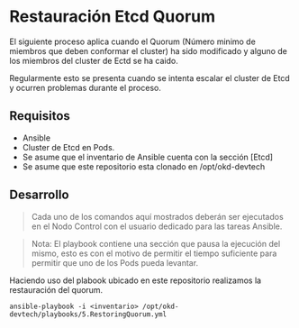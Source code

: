 # Restauración Etcd Quorum

El siguiente proceso aplica cuando el Quorum (Número minimo de miembros que deben conformar el cluster) ha sido modificado y alguno de los miembros del cluster de Ectd se ha caido.


Regularmente esto se presenta cuando se intenta escalar el cluster de Etcd y ocurren problemas durante el proceso.

## Requisitos

* Ansible
* Cluster de Etcd en Pods.
* Se asume que el inventario de Ansible cuenta con la sección [Etcd]
* Se asume que este repositorio esta clonado en /opt/okd-devtech

## Desarrollo

> Cada uno de los comandos aquí mostrados deberán ser ejecutados en el Nodo Control con el usuario dedicado para las tareas Ansible.

> Nota: El playbook contiene una sección que pausa la ejecución del mismo, esto es con el motivo de permitir el tiempo suficiente para permitir que uno de los Pods pueda levantar.

Haciendo uso del plabook ubicado en este repositorio realizamos la restauración del quorum.

```
ansible-playbook -i <inventario> /opt/okd-devtech/playbooks/5.RestoringQuorum.yml
```